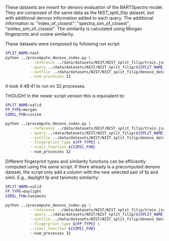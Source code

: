 These datasets are meant for denovo evaluation of the BARTSpectro model. They are composed of the same data as the NIST_split_filip dataset, but with additional denovo information added to each query. The additional information is: "index_of_closest": "spectra_sim_of_closest", "smiles_sim_of_closest". The similarity is calculated using Morgan fingerprints and cosine similarity.

These datasets were composed by following run script:

```bash
SPLIT_NAME=test
python ../precompute_denovo_index.py \
           --reference ../data/datasets/NIST/NIST_split_filip/train.jsonl \
           --query ../data/datasets/NIST/NIST_split_filip/${SPLIT_NAME}.jsonl \
           --outfile ../data/datasets/NIST/NIST_split_filip/denovo_data/${SPLIT_NAME}_with_denovo_info.jsonl \
           --num_processes 32
```

It took 4:48:41 to run on 32 processes.

THOUGH!
In the newer script version this is equivalent to:
```bash
SPLIT_NAME=valid
FP_TYPE=morgan
SIMIL_FUN=cosine

python ../precompute_denovo_index.py \
           --reference ../data/datasets/NIST/NIST_split_filip/train.jsonl \
           --query ../data/datasets/NIST/NIST_split_filip/${SPLIT_NAME}.jsonl \
           --outfile ../data/datasets/NIST/NIST_split_filip/denovo_data/${SPLIT_NAME}_with_denovo_info.jsonl \
           --fingerprint_type ${FP_TYPE} \
           --simil_function ${SIMIL_FUN}
           --num_processes 32
```

Different fingerprint types and similarity functions can be efficiently computed using the same script. If there already is a precomputed denovo dataset, the script only add a column with the new selected pair of fp and simil. E.g., daylight fp and tanimoto similarity:

```bash
SPLIT_NAME=valid
FP_TYPE=daylight
SIMIL_FUN=tanimoto

python ../precompute_denovo_index.py \
           --reference ../data/datasets/NIST/NIST_split_filip/train.jsonl \
           --query ../data/datasets/NIST/NIST_split_filip/${SPLIT_NAME}.jsonl \
           --outfile ../data/datasets/NIST/NIST_split_filip/denovo_data/${SPLIT_NAME}_with_denovo_info.jsonl \
           --fingerprint_type ${FP_TYPE} \
           --simil_function ${SIMIL_FUN}
           --num_processes 32
```
